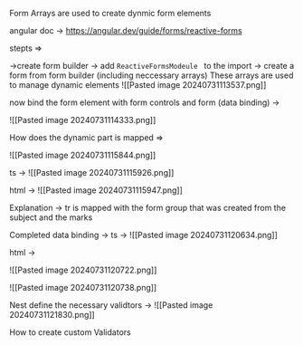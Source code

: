 Form Arrays are used to create dynmic form elements

angular doc -> https://angular.dev/guide/forms/reactive-forms

stepts =>

->create form builder
-> add `ReactiveFormsModeule ` to the import
-> create a form from form builder (including neccessary arrays)
These arrays are used to manage dynamic elements
![[Pasted image 20240731113537.png]]

now bind the form element with form controls and form (data binding) ->

![[Pasted image 20240731114333.png]]

How does the dynamic part is mapped => 

![[Pasted image 20240731115844.png]]

ts -> 
![[Pasted image 20240731115926.png]]

html -> 
![[Pasted image 20240731115947.png]]

Explanation -> 
tr is mapped with the form group that was created from the subject and the marks

Completed data binding -> 
ts -> 
![[Pasted image 20240731120634.png]]

html -> 

![[Pasted image 20240731120722.png]]

![[Pasted image 20240731120738.png]]


Nest define the necessary validtors -> 
![[Pasted image 20240731121830.png]]

How to create custom Validators